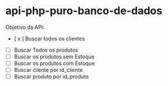# api-php-puro-banco-de-dados

Objetivo da API:

- [ x ] Buscar todos os clientes
- [ ] Buscar Todos os produtos
- [ ] Buscar os produtos sem Estoque
- [ ] Buscar os produtos com Estoque
- [ ] Buscar cliente por id_cliente
- [ ] Buscar produto por id_produto
